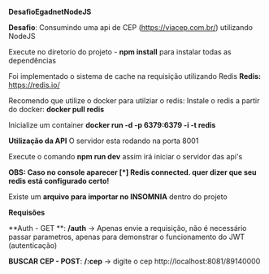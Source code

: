 **DesafioEgadnetNodeJS**

**Desafio**: Consumindo uma api de CEP (https://viacep.com.br/) utilizando NodeJS

Execute no diretorio do projeto - **npm install**
para instalar todas as dependências

Foi implementado o sistema de cache na requisição utilizando Redis
**Redis:** https://redis.io/

Recomendo que utilize o docker para utilziar o redis:
Instale o redis a partir do docker: **docker pull redis**

Inicialize um container **docker run -d -p 6379:6379 -i -t redis**

**Utilização da API**
O servidor esta rodando na porta 8001

Execute o comando **npm run dev** assim irá iniciar o servidor das api's

**OBS: Caso no console aparecer [*] Redis connected. quer dizer que seu redis está configurado certo!**

Existe um **arquivo para importar no INSOMNIA** dentro do projeto

**Requisões**

**Auth - GET **: **/auth**       -> Apenas envie a requisição, não é necessário passar parametros, apenas para demonstrar o funcionamento do JWT (autenticação)

**BUSCAR CEP - POST**: **/:cep** -> digite o cep http://localhost:8081/89140000
